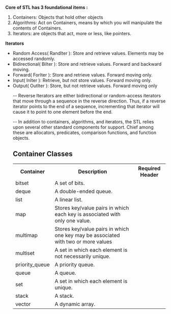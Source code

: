 <b>Core of STL has 3 foundational items : </b>
1. Containers: Objects that hold other objects
2. Algorithms: Act on Containers, means by which you will manipulate the contents of Containers.
3. Iterators: are objects that act, more or less, like pointers.

<b>Iterators</b>
<ul>
<li>Random Access( RandIter ): Store and retrieve values. Elements may be accessed randomly.
<li>Bidirectional( BiIter ): Store and retrieve values. Forward and backward moving.
<li>Forward( ForIter ): Store and retrieve values. Forward moving only.
<li>Input( InIter ): Retrieve, but not store values. Forward moving only.
<li>Output( OutIter ): Store, but not retrieve values. Forward moving only

-- Reverse Iterators are either bidirectional or random-access iterators that move through a sequence in the reverse direction. Thus, if a reverse iterator points to the end of a sequence, incrementing that iterator will cause it to point to one element before the end.

-- In addition to containers, algorithms, and iterators, the STL relies upon several other
standard components for support. Chief among these are allocators, predicates,
comparison functions, and function objects.

<h2> Container Classes </h2>
<table>
    <tr>
        <th>Container</th> 
        <th>Description </th>
        <th>Required Header </th>
    </tr>
    <tr>
        <td>bitset</td>
        <td>A set of bits. </td>
        <td><bitset></td>
    </tr>
    <tr>
        <td>deque</td>
        <td>A double-ended queue.</td>
        <td><deque></td>
    </tr>
    <tr>
        <td>list</td>
        <td>A linear list.</td>
        <td><list></td>
    </tr>
    <tr>
        <td>map</td>
        <td>Stores key/value pairs in which each key is associated with only one value.</td>
        <td><map></td>
    </tr>
    <tr>
        <td>multimap</td>
        <td>Stores key/value pairs in which one key may be associated with two or more values</td>
        <td><map></td>
    </tr>
    <tr>
        <td>multiset</td>
        <td> A set in which each element is not
necessarily unique.</td>
        <td><set></td>
    </tr>
    <tr>
        <td>priority_queue</td>
        <td>A priority queue.</td>
        <td><queue></td>
    </tr>
    <tr>
        <td>queue </td>
        <td>A queue. </td>
        <td><queue></td>
    </tr>
    <tr>
        <td>set</td>
        <td>A set in which each element is unique.</td>
        <td><set></td>
    </tr>
    <tr>
        <td>stack</td>
        <td>A stack.</td>
        <td><stack></td>
    </tr>
    <tr>
        <td>vector</td>
        <td>A dynamic array.</td>
        <td><vector></td>
    </tr>
</table>
